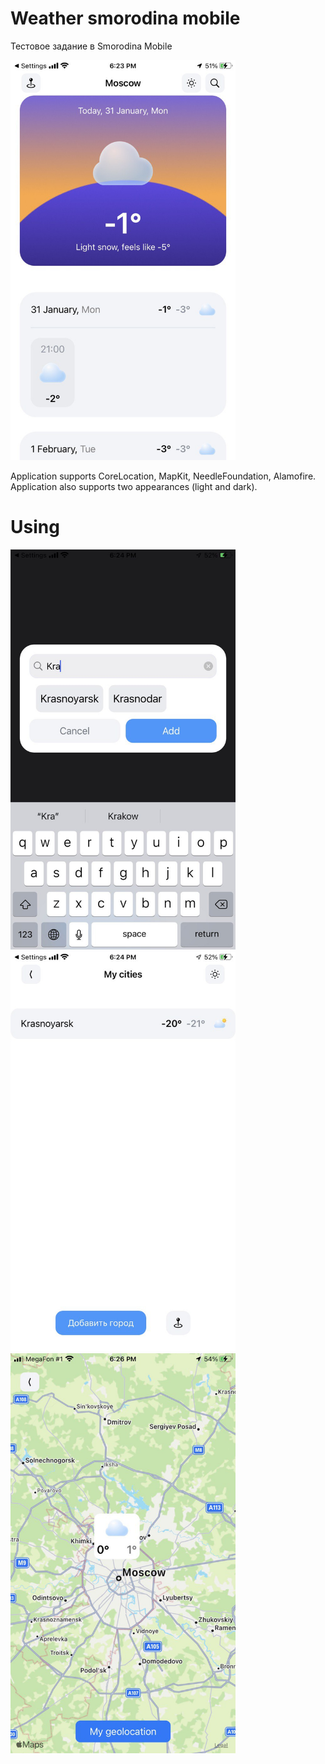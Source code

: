 # Weather smorodina mobile
Тестовое задание в Smorodina Mobile

<img src="https://github.com/StuLolka/weather_smorodina_mobile/blob/main/Screens/main.jpeg" width="360" height="640">

Application supports CoreLocation, MapKit, NeedleFoundation, Alamofire. 
Application also supports two appearances (light and dark). 

# Using
<img src="https://github.com/StuLolka/weather_smorodina_mobile/blob/main/Screens/search.jpeg" width="360" height="640">

<img src="https://github.com/StuLolka/weather_smorodina_mobile/blob/main/Screens/search_list.jpeg" width="360" height="640">

<img src="https://github.com/StuLolka/weather_smorodina_mobile/blob/main/Screens/map.jpeg" width="360" height="640">


